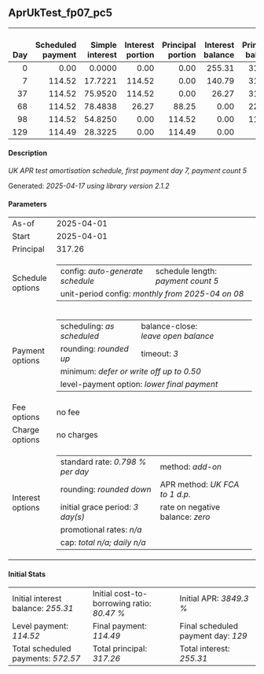 <h2>AprUkTest_fp07_pc5</h2>
<table>
    <thead style="vertical-align: bottom;">
        <th style="text-align: right;">Day</th>
        <th style="text-align: right;">Scheduled payment</th>
        <th style="text-align: right;">Simple interest</th>
        <th style="text-align: right;">Interest portion</th>
        <th style="text-align: right;">Principal portion</th>
        <th style="text-align: right;">Interest balance</th>
        <th style="text-align: right;">Principal balance</th>
        <th style="text-align: right;">Total simple interest</th>
        <th style="text-align: right;">Total interest</th>
        <th style="text-align: right;">Total principal</th>
    </thead>
    <tr style="text-align: right;">
        <td class="ci00">0</td>
        <td class="ci01" style="white-space: nowrap;">0.00</td>
        <td class="ci02">0.0000</td>
        <td class="ci03">0.00</td>
        <td class="ci04">0.00</td>
        <td class="ci05">255.31</td>
        <td class="ci06">317.26</td>
        <td class="ci07">0.0000</td>
        <td class="ci08">0.00</td>
        <td class="ci09">0.00</td>
    </tr>
    <tr style="text-align: right;">
        <td class="ci00">7</td>
        <td class="ci01" style="white-space: nowrap;">114.52</td>
        <td class="ci02">17.7221</td>
        <td class="ci03">114.52</td>
        <td class="ci04">0.00</td>
        <td class="ci05">140.79</td>
        <td class="ci06">317.26</td>
        <td class="ci07">17.7221</td>
        <td class="ci08">114.52</td>
        <td class="ci09">0.00</td>
    </tr>
    <tr style="text-align: right;">
        <td class="ci00">37</td>
        <td class="ci01" style="white-space: nowrap;">114.52</td>
        <td class="ci02">75.9520</td>
        <td class="ci03">114.52</td>
        <td class="ci04">0.00</td>
        <td class="ci05">26.27</td>
        <td class="ci06">317.26</td>
        <td class="ci07">93.6742</td>
        <td class="ci08">229.04</td>
        <td class="ci09">0.00</td>
    </tr>
    <tr style="text-align: right;">
        <td class="ci00">68</td>
        <td class="ci01" style="white-space: nowrap;">114.52</td>
        <td class="ci02">78.4838</td>
        <td class="ci03">26.27</td>
        <td class="ci04">88.25</td>
        <td class="ci05">0.00</td>
        <td class="ci06">229.01</td>
        <td class="ci07">172.1580</td>
        <td class="ci08">255.31</td>
        <td class="ci09">88.25</td>
    </tr>
    <tr style="text-align: right;">
        <td class="ci00">98</td>
        <td class="ci01" style="white-space: nowrap;">114.52</td>
        <td class="ci02">54.8250</td>
        <td class="ci03">0.00</td>
        <td class="ci04">114.52</td>
        <td class="ci05">0.00</td>
        <td class="ci06">114.49</td>
        <td class="ci07">226.9830</td>
        <td class="ci08">255.31</td>
        <td class="ci09">202.77</td>
    </tr>
    <tr style="text-align: right;">
        <td class="ci00">129</td>
        <td class="ci01" style="white-space: nowrap;">114.49</td>
        <td class="ci02">28.3225</td>
        <td class="ci03">0.00</td>
        <td class="ci04">114.49</td>
        <td class="ci05">0.00</td>
        <td class="ci06">0.00</td>
        <td class="ci07">255.3055</td>
        <td class="ci08">255.31</td>
        <td class="ci09">317.26</td>
    </tr>
</table>
<h4>Description</h4>
<p><i>UK APR test amortisation schedule, first payment day 7, payment count 5</i></p>
<p>Generated: <i>2025-04-17 using library version 2.1.2</i></p>
<h4>Parameters</h4>
<table>
    <tr>
        <td>As-of</td>
        <td>2025-04-01</td>
    </tr>
    <tr>
        <td>Start</td>
        <td>2025-04-01</td>
    </tr>
    <tr>
        <td>Principal</td>
        <td>317.26</td>
    </tr>
    <tr>
        <td>Schedule options</td>
        <td>
            <table>
                <tr>
                    <td>config: <i>auto-generate schedule</i></td>
                    <td>schedule length: <i><i>payment count</i> 5</i></td>
                </tr>
                <tr>
                    <td colspan="2" style="white-space: nowrap;">unit-period config: <i>monthly from 2025-04 on 08</i></td>
                </tr>
            </table>
        </td>
    </tr>
    <tr>
        <td>Payment options</td>
        <td>
            <table>
                <tr>
                    <td>scheduling: <i>as scheduled</i></td>
                    <td>balance-close: <i>leave&nbsp;open&nbsp;balance</i></td>
                </tr>
                <tr>
                    <td>rounding: <i>rounded up</i></td>
                    <td>timeout: <i>3</i></td>
                </tr>
                <tr>
                    <td colspan='2'>minimum: <i>defer&nbsp;or&nbsp;write&nbsp;off&nbsp;up&nbsp;to&nbsp;0.50</i></td>
                </tr>
                <tr>
                    <td colspan='2'>level-payment option: <i>lower&nbsp;final&nbsp;payment</i></td>
                </tr>
            </table>
        </td>
    </tr>
    <tr>
        <td>Fee options</td>
        <td>no fee
        </td>
    </tr>
    <tr>
        <td>Charge options</td>
        <td>no charges
        </td>
    </tr>
    <tr>
        <td>Interest options</td>
        <td>
            <table>
                <tr>
                    <td>standard rate: <i>0.798 % per day</i></td>
                    <td>method: <i>add-on</i></td>
                </tr>
                <tr>
                    <td>rounding: <i>rounded down</i></td>
                    <td>APR method: <i>UK FCA to 1 d.p.</i></td>
                </tr>
                <tr>
                    <td>initial grace period: <i>3 day(s)</i></td>
                    <td>rate on negative balance: <i>zero</i></td>
                </tr>
                <tr>
                    <td colspan="2">promotional rates: <i><i>n/a</i></i></td>
                </tr>
                <tr>
                    <td colspan="2">cap: <i>total <i>n/a</i>; daily <i>n/a</i></td>
                </tr>
            </table>
        </td>
    </tr>
</table>
<h4>Initial Stats</h4>
<table>
    <tr>
        <td>Initial interest balance: <i>255.31</i></td>
        <td>Initial cost-to-borrowing ratio: <i>80.47 %</i></td>
        <td>Initial APR: <i>3849.3 %</i></td>
    </tr>
    <tr>
        <td>Level payment: <i>114.52</i></td>
        <td>Final payment: <i>114.49</i></td>
        <td>Final scheduled payment day: <i>129</i></td>
    </tr>
    <tr>
        <td>Total scheduled payments: <i>572.57</i></td>
        <td>Total principal: <i>317.26</i></td>
        <td>Total interest: <i>255.31</i></td>
    </tr>
</table>
